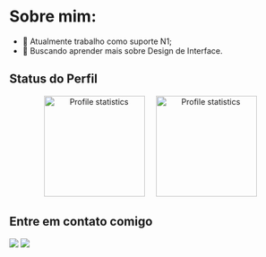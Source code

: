 # Sobre mim:
- 🏢 Atualmente trabalho como suporte N1;
- 🌱 Buscando aprender mais sobre Design de Interface.

<h2> Status do Perfil </h2>
<div align="center"> 
  <a href="https://github.com/MatheusParizotto">
  <img src="https://github-readme-stats-git-masterrstaa-rickstaa.vercel.app/api/top-langs/?username=MatheusParizotto&layout=compact&hide_border=true&theme=dracula" alt="Profile statistics" height="180em"><a>&nbsp;&nbsp;&nbsp;&nbsp;
  <img src="https://github-profile-summary-cards.vercel.app/api/cards/stats?username=MatheusParizotto&layout=compact&hide_border=true&theme=dracula" alt="Profile statistics" height="180em"></a>
</div>
    
 <h2> Entre em contato comigo </h2>
<div> 
  <a href = "mailto:matheusparizotto29@gmail.com"><img src="https://img.shields.io/badge/-Gmail-%23333?style=for-the-badge&logo=gmail&logoColor=white" target="_blank"></a>
  <a href="https://www.linkedin.com/in/matheusparizottoreisdasilva/" target="_blank"><img src="https://img.shields.io/badge/-LinkedIn-%230077B5?style=for-the-badge&logo=linkedin&logoColor=white" target="_blank"></a> 
</div>
